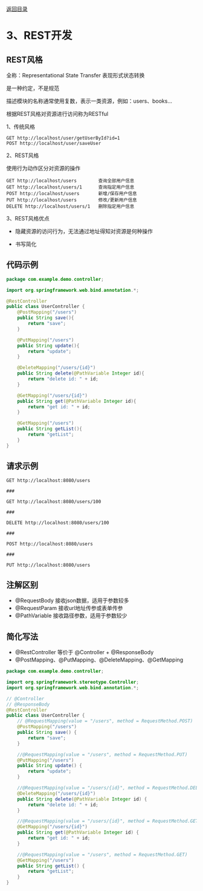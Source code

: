 [返回目录](/blog/java/spring-boot/index.md)

# 3、REST开发

## REST风格

全称：Representational State Transfer 表现形式状态转换

是一种约定，不是规范

描述模块的名称通常使用复数，表示一类资源，例如：users、books...

根据REST风格对资源进行访问称为RESTful

1、传统风格

```
GET http://localhost/user/getUserById?id=1
POST http://localhost/user/saveUser
```

2、REST风格

使用行为动作区分对资源的操作

```
GET http://localhost/users        查询全部用户信息
GET http://localhost/users/1      查询指定用户信息
POST http://localhost/users       新增/保存用户信息
PUT http://localhost/users        修改/更新用户信息
DELETE http://localhost/users/1   删除指定用户信息
```

3、REST风格优点

- 隐藏资源的访问行为，无法通过地址得知对资源是何种操作

- 书写简化

## 代码示例

```java
package com.example.demo.controller;

import org.springframework.web.bind.annotation.*;

@RestController
public class UserController {
    @PostMapping("/users")
    public String save(){
        return "save";
    }

    @PutMapping("/users")
    public String update(){
        return "update";
    }

    @DeleteMapping("/users/{id}")
    public String delete(@PathVariable Integer id){
        return "delete id: " + id;
    }

    @GetMapping("/users/{id}")
    public String get(@PathVariable Integer id){
        return "get id: " + id;
    }

    @GetMapping("/users")
    public String getList(){
        return "getList";
    }
}

```

## 请求示例

```
GET http://localhost:8080/users

###

GET http://localhost:8080/users/100

###

DELETE http://localhost:8080/users/100

###

POST http://localhost:8080/users

###

PUT http://localhost:8080/users
```


## 注解区别

- @RequestBody  接收json数据，适用于参数较多
- @RequestParam 接收url地址传参或表单传参
- @PathVariable 接收路径参数，适用于参数较少


## 简化写法

- @RestController 等价于 @Controller + @ResponseBody
- @PostMapping、@PutMapping、@DeleteMapping、@GetMapping

```java
package com.example.demo.controller;

import org.springframework.stereotype.Controller;
import org.springframework.web.bind.annotation.*;

// @Controller
// @ResponseBody
@RestController
public class UserController {
    // @RequestMapping(value = "/users", method = RequestMethod.POST)
    @PostMapping("/users")
    public String save() {
        return "save";
    }

    //@RequestMapping(value = "/users", method = RequestMethod.PUT)
    @PutMapping("/users")
    public String update() {
        return "update";
    }

    //@RequestMapping(value = "/users/{id}", method = RequestMethod.DELETE)
    @DeleteMapping("/users/{id}")
    public String delete(@PathVariable Integer id) {
        return "delete id: " + id;
    }

    //@RequestMapping(value = "/users/{id}", method = RequestMethod.GET)
    @GetMapping("/users/{id}")
    public String get(@PathVariable Integer id) {
        return "get id: " + id;
    }

    //@RequestMapping(value = "/users", method = RequestMethod.GET)
    @GetMapping("/users")
    public String getList() {
        return "getList";
    }
}
```